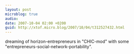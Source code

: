 ```yaml
---
layout: post
microblog: true
audio: 
date: 2007-10-04 02:00 +0200
guid: http://xtof.micro.blog/2007/10/04/t312527432.html
---
```

dreaming of horizon-entrepreneurs in "CHIC-mod" with some "entrepreneurs-social-network-portability".
